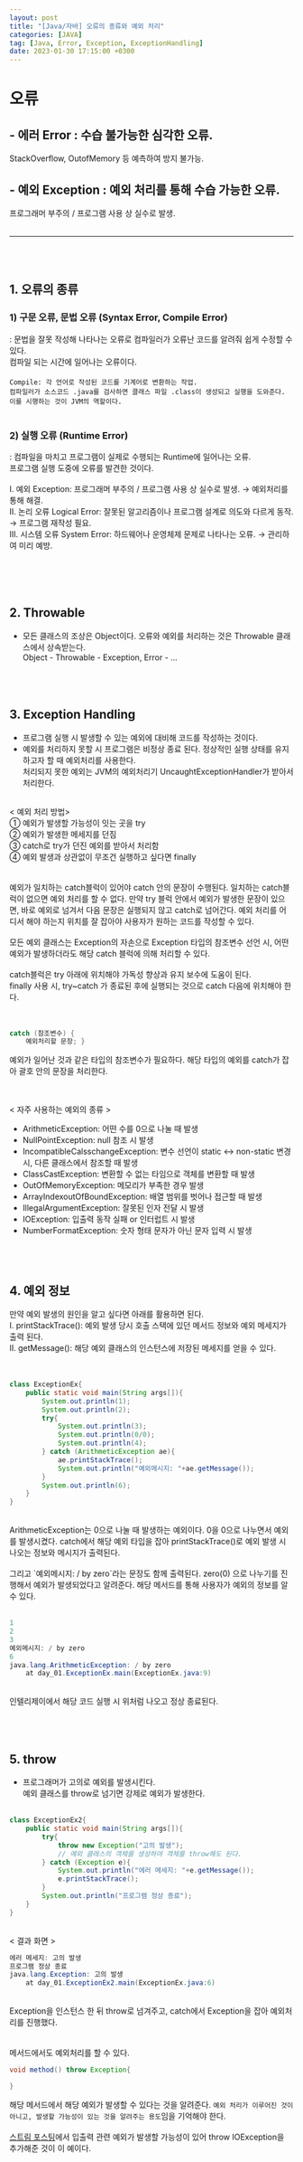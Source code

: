 ```yaml
---
layout: post
title: "[Java/자바] 오류의 종류와 예외 처리"
categories: [JAVA]
tag: [Java, Error, Exception, ExceptionHandling]
date: 2023-01-30 17:15:00 +0300
---
```


# 오류
## - 에러 Error : 수습 불가능한 심각한 오류.
StackOverflow, OutofMemory 등 예측하여 방지 불가능.
## - 예외 Exception : 예외 처리를 통해 수습 가능한 오류.
프로그래머 부주의 / 프로그램 사용 상 실수로 발생.
<br><br>

---

<br><br>

## 1. 오류의 종류
### 1) 구문 오류, 문법 오류 (Syntax Error, Compile Error)
 : 문법을 잘못 작성해 나타나는 오류로 컴파일러가 오류난 코드를 알려줘 쉽게 수정할 수 있다.<br> 컴파일 되는 시간에 일어나는 오류이다. <br><br>
`Compile: 각 언어로 작성된 코드를 기계어로 변환하는 작업.`<br>`컴파일러가 소스코드 .java를 검사하면 클래스 파일 .class이 생성되고 실행을 도와준다.`<br>`이를 시행하는 것이 JVM의 역할이다.`
<br><br>

### 2) 실행 오류 (Runtime Error)
 : 컴파일을 마치고 프로그램이 실제로 수행되는 Runtime에 일어나는 오류.<br>프로그램 실행 도중에 오류를 발견한 것이다.<br><br>
 Ⅰ. 예외 Exception: 프로그래머 부주의 / 프로그램 사용 상 실수로 발생. → 예외처리를 통해 해결.<br>
 Ⅱ. 논리 오류 Logical Error: 잘못된 알고리즘이나 프로그램 설계로 의도와 다르게 동작. → 프로그램 재작성 필요.<br>
 Ⅲ. 시스템 오류 System Error: 하드웨어나 운영체제 문제로 나타나는 오류. → 관리하여 미리 예방.<br>
 <br><br><br><br>
 
 ## 2. Throwable
 - 모든 클래스의 조상은 Object이다. 오류와 예외를 처리하는 것은 Throwable 클래스에서 상속받는다.<br>
 Object - Throwable - Exception, Error - ...
 <br><br><br><br>

 ## 3. Exception Handling
 - 프로그램 실행 시 발생할 수 있는 예외에 대비해 코드를 작성하는 것이다.<br>
 - 예외를 처리하지 못할 시 프로그램은 비정상 종료 된다. 정상적인 실행 상태를 유지하고자 할 때 예외처리를 사용한다.<br>
 처리되지 못한 예외는 JVM의 예외처리기 UncaughtExceptionHandler가 받아서 처리한다.<br><br>

 < 예외 처리 방법><br>
① 예외가 발생할 가능성이 잇는 곳을 try<br>
② 예외가 발생한 메세지를 던짐<br>
③ catch로 try가 던진 예외를 받아서 처리함<br>
④ 예외 발생과 상관없이 무조건 실행하고 싶다면 finally<br>
<br><br>
예외가 일치하는 catch블럭이 있어야 catch 안의 문장이 수행된다. 일치하는 catch블럭이 없으면 예외 처리를 할 수 없다. 만약 try 블럭 안에서 예외가 발생한 문장이 있으면, 바로 예외로 넘겨서 다음 문장은 실행되지 않고 catch로 넘어간다. 예외 처리를 어디서 해야 하는지 위치를 잘 잡아야 사용자가 원하는 코드를 작성할 수 있다.<br><br>모든 예외 클래스는 Exception의 자손으로 Exception 타입의 참조변수 선언 시, 어떤 예외가 발생하더라도 해당 catch 블럭에 의해 처리할 수 있다.<br><br>catch블럭은 try 아래에 위치해야 가독성 향상과 유지 보수에 도움이 된다.<br>finally 사용 시, try~catch 가 종료된 후에 실행되는 것으로 catch 다음에 위치해야 한다.<br><br><br>


```java
catch (참조변수) {
    예외처리할 문장; }
```
예외가 일어난 것과 같은 타입의 참조변수가 필요하다. 해당 타입의 예외를 catch가 잡아 괄호 안의 문장을 처리한다.<br><br><br>

< 자주 사용하는 예외의 종류 ><br>
- ArithmeticException: 어떤 수를 0으로 나눌 때 발생
- NullPointException: null 참조 시 발생
- IncompatibleCalsschangeException: 변수 선언이 static ↔ non-static 변경 시, 다른 클래스에서 참조할 때 발생
- ClassCastException: 변환할 수 없는 타임으로 객체를 변환할 때 발생
- OutOfMemoryException: 메모리가 부족한 경우 발생
- ArrayIndexoutOfBoundException: 배열 범위를 벗어나 접근할 때 발생
- IllegalArgumentException: 잘못된 인자 전달 시 발생
- IOException: 입출력 동작 실패 or 인터럽트 시 발생
- NumberFormatException: 숫자 형태 문자가 아닌 문자 입력 시 발생
<br><br><br><br>

## 4. 예외 정보
만약 예외 발생의 원인을 알고 싶다면 아래를 활용하면 된다.<br>
Ⅰ. printStackTrace(): 예외 발생 당시 호출 스택에 있던 메서드 정보와 예외 메세지가 출력 된다. <br>
Ⅱ. getMessage(): 해당 예외 클래스의 인스턴스에 저장된 메세지를 얻을 수 있다. <br>
<br><br>
```java
class ExceptionEx{
    public static void main(String args[]){
        System.out.println(1);
        System.out.println(2);
        try{
            System.out.println(3);
            System.out.println(0/0);
            System.out.println(4);
        } catch (ArithmeticException ae){
            ae.printStackTrace();
            System.out.println("예외메시지: "+ae.getMessage());
        }
        System.out.println(6);
    }
}
```
<br>
ArithmeticException는 0으로 나눌 때 발생하는 예외이다. 0을 0으로 나누면서 예외를 발생시켰다. catch에서 해당 예외 타입을 잡아 printStackTrace()로 예외 발생 시 나오는 정보와 메시지가 출력된다. <br><br>그리고 `예외메시지: / by zero`라는 문장도 함께 출력된다. zero(0) 으로 나누기를 진행해서 예외가 발생되었다고 알려준다. 해당 메서드를 통해 사용자가 예외의 정보를 알 수 있다.<br><br>

```java
1
2
3
예외메시지: / by zero
6
java.lang.ArithmeticException: / by zero
	at day_01.ExceptionEx.main(ExceptionEx.java:9)
```
<br>인텔리제이에서 해당 코드 실행 시 위처럼 나오고 정상 종료된다.<br><br><br><br>

## 5. throw
- 프로그래머가 고의로 예외를 발생시킨다.<br>예외 클래스를 throw로 넘기면 강제로 예외가 발생한다.<br><br>
```java
class ExceptionEx2{
    public static void main(String args[]){
        try{
            throw new Exception("고의 발생");
            // 예외 클래스의 객체를 생성하여 객체를 throw해도 된다.
        } catch (Exception e){
            System.out.println("에러 메세지: "+e.getMessage());
            e.printStackTrace();
        }
        System.out.println("프로그램 정상 종료");
    }
}
```
<br> < 결과 화면 >

```java
에러 메세지: 고의 발생
프로그램 정상 종료
java.lang.Exception: 고의 발생
	at day_01.ExceptionEx2.main(ExceptionEx.java:6)
```
<br> Exception을 인스턴스 한 뒤 throw로 넘겨주고, catch에서 Exception을 잡아 예외처리를 진행했다.<br><br><br>
메서드에서도 예외처리를 할 수 있다.
```java
void method() throw Exception{

}
```
해당 메서드에서 해당 예외가 발생할 수 있다는 것을 알려준다. `예외 처리가 이루어진 것이 아니고, 발생할 가능성이 있는 것을 알려주는 용도`임을 기억해야 한다.<br><br> [스트림 포스팅](https://euuns.github.io/2023-01/Stream)에서 입출력 관련 예외가 발생할 가능성이 있어 throw IOException을 추가해준 것이 이 예이다.